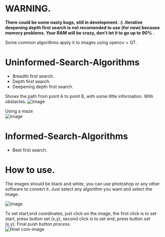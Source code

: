 # WARNING.
<b> There could be some nasty bugs, still in development. :) .Iterative deepening depth first search is not recomended to use (for now) because memory problems. Your RAM will be crazy, don't let it to go up to 90% .</b>

Some common algorithms apply it to images using opencv + QT.

# Uninformed-Search-Algorithms
- Breadth first search.
- Depth first search.
- Deepening depth first search.

Shows the path from point A to point B, with some little information. With obstacles.
![image](https://user-images.githubusercontent.com/30558331/117749799-fb789200-b1d7-11eb-8cee-167e8b59cee9.png)

Using a maze <br>
![image](https://user-images.githubusercontent.com/30558331/117750028-5ad6a200-b1d8-11eb-8c39-abac24c364e6.png)

# Informed-Search-Algorithms
- Best first search.

# How to use.
The images should be black and white, you can use photoshop or any other software to convert it.
Just select any algorithm you want and select the image.

![image](https://user-images.githubusercontent.com/30558331/117749675-c79d6c80-b1d7-11eb-8e7e-39705585c259.png)

To set start,end coordinates, just click on the image, the first click is to set start, press button set (x,y), 
second click is to set end, press button set (x,y). 
Final push button <i>process.</i> <br>
![Hnet com-image](https://user-images.githubusercontent.com/30558331/117750962-edc40c00-b1d9-11eb-8837-dd554de10c1a.gif)
